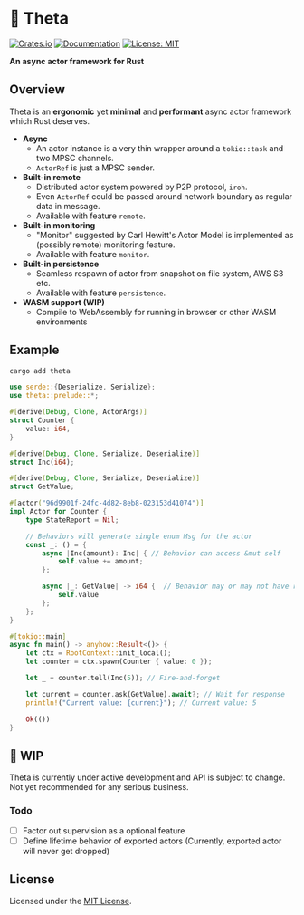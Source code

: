 # 🔗 Theta

[![Crates.io](https://img.shields.io/crates/v/theta.svg)](https://crates.io/crates/theta)
[![Documentation](https://docs.rs/theta/badge.svg)](https://docs.rs/theta)
[![License: MIT](https://img.shields.io/badge/License-MIT-yellow.svg)](https://opensource.org/licenses/MIT)

**An async actor framework for Rust**

## Overview
Theta is an **ergonomic** yet **minimal** and **performant** async actor framework which Rust deserves.

- **Async**
  - An actor instance is a very thin wrapper around a `tokio::task` and two MPSC channels.
  - `ActorRef` is just a MPSC sender.
- **Built-in remote**
  - Distributed actor system powered by P2P protocol, `iroh`.
  - Even `ActorRef` could be passed around network boundary as regular data in message.
  - Available with feature `remote`.
- **Built-in monitoring**
  - "Monitor" suggested by Carl Hewitt's Actor Model is implemented as (possibly remote) monitoring feature.
  - Available with feature `monitor`.
- **Built-in persistence**
  - Seamless respawn of actor from snapshot on file system, AWS S3 etc.
  - Available with feature `persistence`.
- **WASM support (WIP)**
  - Compile to WebAssembly for running in browser or other WASM environments

## Example
```sh
cargo add theta
```

```rust
use serde::{Deserialize, Serialize};
use theta::prelude::*;

#[derive(Debug, Clone, ActorArgs)]
struct Counter {
    value: i64,
}

#[derive(Debug, Clone, Serialize, Deserialize)]
struct Inc(i64);

#[derive(Debug, Clone, Serialize, Deserialize)]
struct GetValue;

#[actor("96d9901f-24fc-4d82-8eb8-023153d41074")]
impl Actor for Counter {
    type StateReport = Nil;

    // Behaviors will generate single enum Msg for the actor
    const _: () = {
        async |Inc(amount): Inc| { // Behavior can access &mut self
            self.value += amount;
        };

        async |_: GetValue| -> i64 {  // Behavior may or may not have return
            self.value 
        };
    };
}

#[tokio::main]
async fn main() -> anyhow::Result<()> {
    let ctx = RootContext::init_local();
    let counter = ctx.spawn(Counter { value: 0 });

    let _ = counter.tell(Inc(5)); // Fire-and-forget

    let current = counter.ask(GetValue).await?; // Wait for response
    println!("Current value: {current}"); // Current value: 5

    Ok(())
}
```


## 🚧 WIP
Theta is currently under active development and API is subject to change. Not yet recommended for any serious business.
### Todo
- [ ] Factor out supervision as a optional feature
- [ ] Define lifetime behavior of exported actors (Currently, exported actor will never get dropped)

## License

Licensed under the [MIT License](LICENSE).